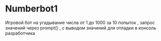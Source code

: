 # Numberbot1
Игровой бот на угадывание числа от 1 до 1000 за 10 попыток , запрос значений через prompt() , с выводом значений для отладки в консоль разработчика 
